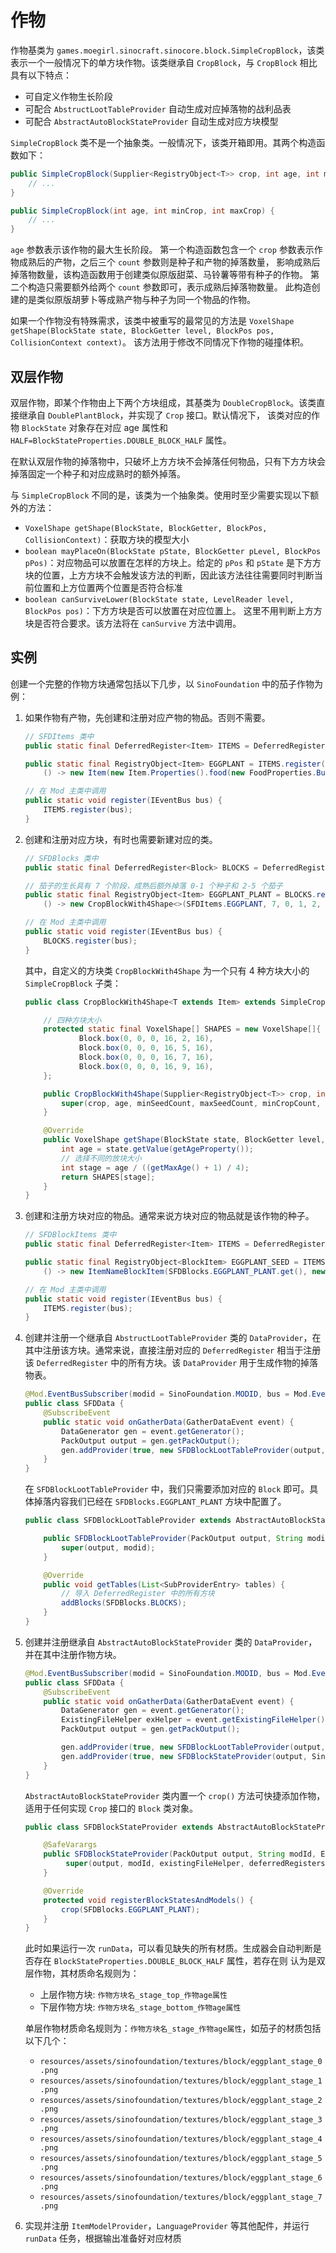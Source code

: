 # 作物

作物基类为 `games.moegirl.sinocraft.sinocore.block.SimpleCropBlock`，该类表示一个一般情况下的单方块作物。该类继承自 `CropBlock`，与 `CropBlock` 相比具有以下特点：

- 可自定义作物生长阶段
- 可配合 `AbstructLootTableProvider` 自动生成对应掉落物的战利品表
- 可配合 `AbstractAutoBlockStateProvider` 自动生成对应方块模型

`SimpleCropBlock` 类不是一个抽象类。一般情况下，该类开箱即用。其两个构造函数如下：

```java
public SimpleCropBlock(Supplier<RegistryObject<T>> crop, int age, int minSeedCount, int maxSeedCount, int minCropCount, int maxCropCount) {
    // ...
}

public SimpleCropBlock(int age, int minCrop, int maxCrop) {
    // ...
}
```

`age` 参数表示该作物的最大生长阶段。 第一个构造函数包含一个 `crop` 参数表示作物成熟后的产物，之后三个 `count` 参数则是种子和产物的掉落数量，
影响成熟后掉落物数量，该构造函数用于创建类似原版甜菜、马铃薯等带有种子的作物。 第二个构造只需要额外给两个 `count` 参数即可，表示成熟后掉落物数量。
此构造创建的是类似原版胡萝卜等成熟产物与种子为同一个物品的作物。

如果一个作物没有特殊需求，该类中被重写的最常见的方法是 `VoxelShape getShape(BlockState state, BlockGetter level, BlockPos pos, CollisionContext context)`。
该方法用于修改不同情况下作物的碰撞体积。

## 双层作物

双层作物，即某个作物由上下两个方块组成，其基类为 `DoubleCropBlock`。该类直接继承自 `DoublePlantBlock`，并实现了 `Crop` 接口。默认情况下，
该类对应的作物 `BlockState` 对象存在对应 age 属性和 `HALF=BlockStateProperties.DOUBLE_BLOCK_HALF` 属性。

在默认双层作物的掉落物中，只破坏上方方块不会掉落任何物品，只有下方方块会掉落固定一个种子和对应成熟时的额外掉落。

与 `SimpleCropBlock` 不同的是，该类为一个抽象类。使用时至少需要实现以下额外的方法：

- `VoxelShape getShape(BlockState, BlockGetter, BlockPos, CollisionContext)`：获取方块的模型大小
- `boolean mayPlaceOn(BlockState pState, BlockGetter pLevel, BlockPos pPos)`：对应物品可以放置在怎样的方块上。给定的 `pPos`
  和 `pState` 是下方方块的位置，上方方块不会触发该方法的判断，因此该方法往往需要同时判断当前位置和上方位置两个位置是否符合标准
- `boolean canSurviveLower(BlockState state, LevelReader level, BlockPos pos)`：下方方块是否可以放置在对应位置上。
  这里不用判断上方方块是否符合要求。该方法将在 `canSurvive` 方法中调用。

## 实例

创建一个完整的作物方块通常包括以下几步，以 `SinoFoundation` 中的茄子作物为例：

1. 如果作物有产物，先创建和注册对应产物的物品。否则不需要。

    ```java
    // SFDItems 类中
    public static final DeferredRegister<Item> ITEMS = DeferredRegister.create(ForgeRegistries.ITEMS, SinoFoundation.MODID);
    
    public static final RegistryObject<Item> EGGPLANT = ITEMS.register("eggplant",
        () -> new Item(new Item.Properties().food(new FoodProperties.Builder().nutrition(1).saturationMod(0.2f).build())));
   
    // 在 Mod 主类中调用
    public static void register(IEventBus bus) {
        ITEMS.register(bus);
    }
    ```

2. 创建和注册对应方块，有时也需要新建对应的类。

    ```java
    // SFDBlocks 类中
    public static final DeferredRegister<Block> BLOCKS = DeferredRegister.create(ForgeRegistries.BLOCKS, SinoFoundation.MODID);
    
    // 茄子的生长具有 7 个阶段，成熟后额外掉落 0-1 个种子和 2-5 个茄子
    public static final RegistryObject<Item> EGGPLANT_PLANT = BLOCKS.register("eggplant",
        () -> new CropBlockWith4Shape<>(SFDItems.EGGPLANT, 7, 0, 1, 2, 5));
   
    // 在 Mod 主类中调用
    public static void register(IEventBus bus) {
        BLOCKS.register(bus);
    }
    ```

   其中，自定义的方块类 `CropBlockWith4Shape` 为一个只有 4 种方块大小的 `SimpleCropBlock` 子类：

    ```java
    public class CropBlockWith4Shape<T extends Item> extends SimpleCropBlock<T> {
    
        // 四种方块大小
        protected static final VoxelShape[] SHAPES = new VoxelShape[]{
                Block.box(0, 0, 0, 16, 2, 16),
                Block.box(0, 0, 0, 16, 5, 16),
                Block.box(0, 0, 0, 16, 7, 16),
                Block.box(0, 0, 0, 16, 9, 16),
        };
    
        public CropBlockWith4Shape(Supplier<RegistryObject<T>> crop, int age, int minSeedCount, int maxSeedCount, int minCropCount, int maxCropCount) {
            super(crop, age, minSeedCount, maxSeedCount, minCropCount, maxCropCount);
        }
    
        @Override
        public VoxelShape getShape(BlockState state, BlockGetter level, BlockPos pos, CollisionContext context) {
            int age = state.getValue(getAgeProperty());
            // 选择不同的放块大小
            int stage = age / ((getMaxAge() + 1) / 4);
            return SHAPES[stage];
        }
    }
    ```

3. 创建和注册方块对应的物品。通常来说方块对应的物品就是该作物的种子。

    ```java
    // SFDBlockItems 类中
    public static final DeferredRegister<Item> ITEMS = DeferredRegister.create(ForgeRegistries.ITEMS, SinoFoundation.MODID);
    
    public static final RegistryObject<BlockItem> EGGPLANT_SEED = ITEMS.register("eggplant_seed",
        () -> new ItemNameBlockItem(SFDBlocks.EGGPLANT_PLANT.get(), new Item.Properties()));
   
    // 在 Mod 主类中调用
    public static void register(IEventBus bus) {
        ITEMS.register(bus);
    }
    ```

4. 创建并注册一个继承自 `AbstructLootTableProvider` 类的 `DataProvider`，在其中注册该方块。通常来说，直接注册对应的 `DeferredRegister`
   相当于注册该 `DeferredRegister` 中的所有方块。该 `DataProvider` 用于生成作物的掉落物表。

    ```java
    @Mod.EventBusSubscriber(modid = SinoFoundation.MODID, bus = Mod.EventBusSubscriber.Bus.MOD)
    public class SFDData {
        @SubscribeEvent
        public static void onGatherData(GatherDataEvent event) {
            DataGenerator gen = event.getGenerator();
            PackOutput output = gen.getPackOutput();
            gen.addProvider(true, new SFDBlockLootTableProvider(output, SinoFoundation.MODID));
        }
    }
    ```

   在 `SFDBlockLootTableProvider` 中，我们只需要添加对应的 `Block` 即可。具体掉落内容我们已经在 `SFDBlocks.EGGPLANT_PLANT` 方块中配置了。

    ```java
    public class SFDBlockLootTableProvider extends AbstractAutoBlockStateProvider {
    
        public SFDBlockLootTableProvider(PackOutput output, String modid) {
            super(output, modid);
        }
    
        @Override
        public void getTables(List<SubProviderEntry> tables) {
            // 导入 DeferredRegister 中的所有方块
            addBlocks(SFDBlocks.BLOCKS);
        }
    }
    ```

5. 创建并注册继承自 `AbstractAutoBlockStateProvider` 类的 `DataProvider`，并在其中注册作物方块。

    ```java
    @Mod.EventBusSubscriber(modid = SinoFoundation.MODID, bus = Mod.EventBusSubscriber.Bus.MOD)
    public class SFDData {
        @SubscribeEvent
        public static void onGatherData(GatherDataEvent event) {
            DataGenerator gen = event.getGenerator();
            ExistingFileHelper exHelper = event.getExistingFileHelper();
            PackOutput output = gen.getPackOutput();
    
            gen.addProvider(true, new SFDBlockLootTableProvider(output, SinoFoundation.MODID));
            gen.addProvider(true, new SFDBlockStateProvider(output, SinoFoundation.MODID, exHelper, SFDBlocks.BLOCKS));
        }
    }
    ```

   `AbstractAutoBlockStateProvider` 类内置一个 `crop()` 方法可快捷添加作物，适用于任何实现 `Crop` 接口的 `Block` 类对象。

    ```java
    public class SFDBlockStateProvider extends AbstractAutoBlockStateProvider {

        @SafeVarargs
        public SFDBlockStateProvider(PackOutput output, String modId, ExistingFileHelper existingFileHelper, DeferredRegister<? extends Block>... deferredRegisters) {
             super(output, modId, existingFileHelper, deferredRegisters);
        }
    
        @Override
        protected void registerBlockStatesAndModels() {
            crop(SFDBlocks.EGGPLANT_PLANT);
        }
    }
    ```

   此时如果运行一次 `runData`，可以看见缺失的所有材质。生成器会自动判断是否存在 `BlockStateProperties.DOUBLE_BLOCK_HALF` 属性，若存在则
   认为是双层作物，其材质命名规则为：

    - 上层作物方块: `作物方块名_stage_top_作物age属性`
    - 下层作物方块: `作物方块名_stage_bottom_作物age属性`

   单层作物材质命名规则为：`作物方块名_stage_作物age属性`，如茄子的材质包括以下几个：

    - `resources/assets/sinofoundation/textures/block/eggplant_stage_0.png`
    - `resources/assets/sinofoundation/textures/block/eggplant_stage_1.png`
    - `resources/assets/sinofoundation/textures/block/eggplant_stage_2.png`
    - `resources/assets/sinofoundation/textures/block/eggplant_stage_3.png`
    - `resources/assets/sinofoundation/textures/block/eggplant_stage_4.png`
    - `resources/assets/sinofoundation/textures/block/eggplant_stage_5.png`
    - `resources/assets/sinofoundation/textures/block/eggplant_stage_6.png`
    - `resources/assets/sinofoundation/textures/block/eggplant_stage_7.png`

6. 实现并注册 `ItemModelProvider`，`LanguageProvider` 等其他配件，并运行 `runData` 任务，根据输出准备好对应材质
